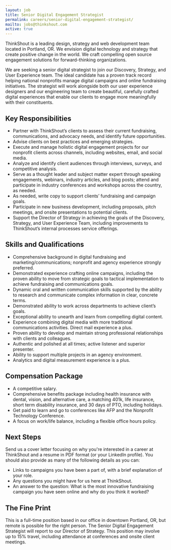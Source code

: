 ```yaml
---
layout: job
title: Senior Digital Engagement Strategist
permalink: careers/senior-digital-engagement-strategist/
mailto: jobs@thinkshout.com
active: true
---
```

ThinkShout is a leading design, strategy and web development team located in Portland, OR. We envision digital technology and strategy that create positive change in the world. We craft compelling open source engagement solutions for forward-thinking organizations.

We are seeking a senior digital strategist to join our Discovery, Strategy, and User Experience team. The ideal candidate has a proven track record helping national nonprofits manage digital campaigns and online fundraising initiatives. The strategist will work alongside both our user experience designers and our engineering team to create beautiful, carefully crafted digital experiences that enable our clients to engage more meaningfully with their constituents.  

## Key Responsibilities

- Partner with ThinkShout’s clients to assess their current fundraising, communications, and advocacy needs, and identify future opportunities.
- Advise clients on best practices and emerging strategies.
- Execute and manage holistic digital engagement projects for our nonprofit clients across channels, including websites, email, and social media.
- Analyze and identify client audiences through interviews, surveys, and competitive analysis.
- Serve as a thought leader and subject matter expert through speaking engagements, webinars, industry articles, and blog posts; attend and participate in industry conferences and workshops across the country, as needed.
- As needed, write copy to support clients’ fundraising and campaign goals.
- Participate in new business development, including proposals, pitch meetings, and onsite presentations to potential clients.
- Support the Director of Strategy in achieving the goals of the Discovery, Strategy, and User Experience Team, including improvements to ThinkShout’s internal processes service offerings.


## Skills and Qualifications

- Comprehensive background in digital fundraising and marketing/communications; nonprofit and agency experience strongly preferred.
- Demonstrated experience crafting online campaigns, including the proven ability to move from strategic goals to tactical implementation to achieve fundraising and communications goals.
- Dynamic oral and written communication skills supported by the ability to research and communicate complex information in clear, concrete terms.
- Demonstrated ability to work across departments to achieve client’s goals.
- Exceptional ability to unearth and learn from compelling digital content.
- Experience combining digital media with more traditional communications activities. Direct mail experience a plus.
- Proven ability to develop and maintain strong professional relationships with clients and colleagues.
- Authentic and polished at all times; active listener and superior presenter.
- Ability to support multiple projects in an agency environment.
- Analytics and digital measurement experience is a plus.


## Compensation Package
- A competitive salary.
- Comprehensive benefits package including health insurance with dental, vision, and alternative care, a matching 401k, life insurance, short term disability insurance, and 30 days of PTO, including holidays.
- Get paid to learn and go to conferences like AFP and the Nonprofit Technology Conference.
- A focus on work/life balance, including a flexible office hours policy.

## Next Steps

Send us a cover letter focusing on why you're interested in a career at ThinkShout and a resume in PDF format (or your LinkedIn profile). You should also provide as many of the following details as you can:

- Links to campaigns you have been a part of, with a brief explanation of your role.
- Any questions you might have for us here at ThinkShout.
- An answer to the question: What is the most innovative fundraising campaign you have seen online and why do you think it worked?

## The Fine Print

This is a full-time position based in our office in downtown Portland, OR, but remote is possible for the right person. The Senior Digital Engagement Strategist will report to our Director of Strategy. This position may involve up to 15% travel, including attendance at conferences and onsite client meetings.
